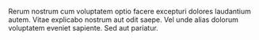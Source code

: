 Rerum nostrum cum voluptatem optio facere excepturi dolores laudantium autem. Vitae explicabo nostrum aut odit saepe. Vel unde alias dolorum voluptatem eveniet sapiente. Sed aut pariatur.